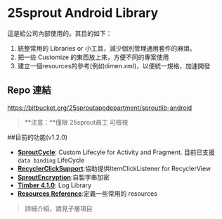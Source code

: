 # 25sprout Android Library

這是給公司內部使用的。其目的如下：
1. 統整常用的 Libraries or 小工具，減少個別管理通用套件的麻煩。
2. 把一些 Customize 的東西放上來，方便不同的專案使用
3. 建立一個resources的參考(例如dimen.xml)，以便統一規格，加速開發
 



## Repo 連結
https://bitbucket.org/25sproutappdepartment/sproutlib-android

>**注意：**僅限 25sprout員工 可檢視



##目前的功能(v1.2.0)
- **[SproutCycle](sproutcycle.md)**: Custom Lifecyle for Activity and Fragment. 目前已支援 `data binding` LifeCycle
- **[RecyclerClickSupport](recyclerclicksupport.md)**:協助提供ItemClickListener for RecyclerView
- **[SproutEncryption](sproutencrtption)**:自製字串加密
- **[Timber 4.1.0](timber.md)**: Log Library
- **[Resources Reference](resources_reference)**:定義一些常用的 resources

>詳細介紹，請見子層項目

